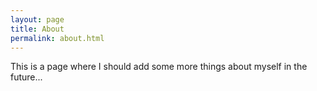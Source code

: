```yaml
---
layout: page
title: About
permalink: about.html
---
```


This is a page where I should add some more things about myself in the future...
